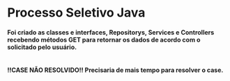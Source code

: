 # Processo Seletivo Java


<h4>Foi criado as classes e interfaces, Repositorys, Services e Controllers recebendo métodos GET para retornar os dados de acordo com o solicitado pelo usuário.<h4>
<br>
!!CASE NÃO RESOLVIDO!! Precisaria de mais tempo para resolver o case.
